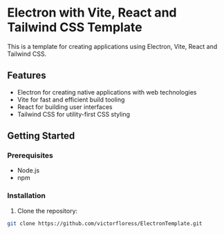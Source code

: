 # Electron with Vite, React and Tailwind CSS Template

This is a template for creating applications using Electron, Vite, React and Tailwind CSS.

## Features

- Electron for creating native applications with web technologies
- Vite for fast and efficient build tooling
- React for building user interfaces
- Tailwind CSS for utility-first CSS styling

## Getting Started

### Prerequisites

- Node.js
- npm

### Installation

1. Clone the repository:

```bash
git clone https://github.com/victorfloress/ElectronTemplate.git